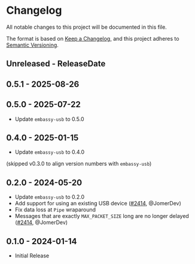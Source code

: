 # Changelog

All notable changes to this project will be documented in this file.

The format is based on [Keep a Changelog](https://keepachangelog.com/en/1.0.0/),
and this project adheres to [Semantic Versioning](https://semver.org/spec/v2.0.0.html).

<!-- next-header -->
## Unreleased - ReleaseDate

## 0.5.1 - 2025-08-26

## 0.5.0 - 2025-07-22

- Update `embassy-usb` to 0.5.0

## 0.4.0 - 2025-01-15

- Update `embassy-usb` to 0.4.0

(skipped v0.3.0 to align version numbers with `embassy-usb`)

## 0.2.0 - 2024-05-20

- Update `embassy-usb` to 0.2.0
- Add support for using an existing USB device ([#2414](https://github.com/embassy-rs/embassy/pull/2414), @JomerDev)
- Fix data loss at `Pipe` wraparound
- Messages that are exactly `MAX_PACKET_SIZE` long are no longer delayed ([#2414](https://github.com/embassy-rs/embassy/pull/2414), @JomerDev)

## 0.1.0 - 2024-01-14

- Initial Release
